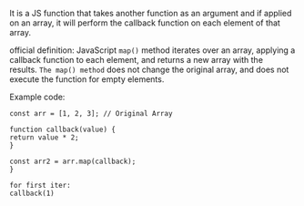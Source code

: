It is a JS function that takes another function as an argument and if applied on an array, it will perform the callback function on each element of that array.

official definition: JavaScript `map()` method iterates over an array, applying a callback function to each element, and returns a new array with the results. `The map() method` does not change the original array, and does not execute the function for empty elements.

Example code: 

```
const arr = [1, 2, 3]; // Original Array

function callback(value) {
return value * 2;
}

const arr2 = arr.map(callback);
}

for first iter:
callback(1)

```



